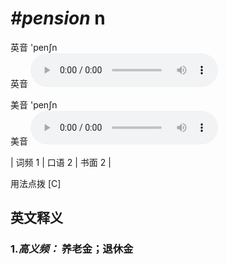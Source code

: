 # ***\#pension*** n
英音 'penʃn  
英音
<audio src="./media/pension-B.aac" controls="controls"></audio>

美音 'penʃn  
美音
<audio src="./media/pension.aac" controls="controls"></audio>



| 词频 1 | 口语 2 | 书面 2 |  

用法点拨  [C]

英文释义
---
### 1.*高义频：* **养老金；退休金**  


